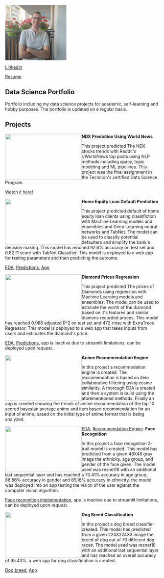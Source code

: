 

<img align="middle" src="Yonatan1.jpg" width="200" height="180"/>


[Linkedin](https://www.linkedin.com/in/yonatan-rabinovich-68a391213/)

<a id="raw-url" href="https://github.com/rabi320/Yonatan-Rabiovich-Portfolio/raw/main/Yonatan%20Rabinovich.pdf">Resume</a>
## Data Science Portfolio
Portfolio including my data science projects for academic, self-learning and hobby purposes.
The portfolio is updated on a regular basis.


## Projects

<img align="left" width="250" height="150" src="https://stockprice.com/wp-content/uploads/2019/09/penny-stocks-news.jpg">**NDX Prediction Using World News**

This project predicted The NDX stocks trends with Reddit's r/WorldNews top posts using NLP methods including spacy, topic modeling and ML pipelines.
This project was the final assignment in the Technion's certified Data Science Program.

[Watch it here!](https://nbviewer.jupyter.org/github/rabi320/Data-Science-Projects/blob/0f6a6f803d09b486ff17073883f509b4bab5f8ca/NDX%20reddit%20Prediction/NASDAQ%20100%20Prediction%20with%20World%20News%20Main.ipynb)


<img align="left" width="250" height="150" src="https://www.mybcu.org/templates/rt_requiem/custom/images/products/page_toppers/home_equity_loan_line_credit_lynchburg_danville_buena_vista_bedford_madison_heights_virginia.png">**Home Equity Loan Default Prediction**

This project predicted default of home equity loan clients using classifiction with Machine Learning models and ensembles and Deep Learning neural networks and TabNet.
The model can be used to classify potential defaulters and simplify the bank's decision making. This model has reached 92.6% accuracy on test set and 0.82 f1 score with TabNet Classifier. This model is deployed to a web app for testing parameters and then predicting the outcome.

[EDA](https://nbviewer.jupyter.org/github/rabi320/Data-Science-Projects/blob/4ed8e9adf1a6c7a811354e1212ef16f12f0216cb/Home%20Equity%20Loan%20Defaut%20Prediction/EDA.ipynb), [Predictions](https://nbviewer.jupyter.org/github/rabi320/Data-Science-Projects/blob/e588d411e5ff96ee2540bd9ee105ea3bbac1876b/Home%20Equity%20Loan%20Defaut%20Prediction/Prediction.ipynb), [App](https://share.streamlit.io/rabi320/homeeqapp/HomeEqApp.py)

<img align="left" width="250" height="150" src="https://www.riotinto.com/-/media/Content/Images/Products/Diamonds/RT-Argyle-Octavia.jpg?rev=f537ac42fa3c44599582327865dab723&w=1920&hash=DCFA2361F3A2F4E24D6292EFA37E6197">**Diamond Prices Regression**

This project predicted The prices of Diamonds using regression with Machine Learning models and ensembles.
The model can be used to estimate the worth of the diamond based on it's features and similar diamons recorded proces. This model has reached 0.986 adjusted R^2 on test set and 472 rmse with ExtraTrees Regressor. This model is deployed to a web app that takes inputs from users and estimates the diamond's price.

[EDA](https://nbviewer.jupyter.org/github/rabi320/Data-Science-Projects/blob/56ce4fa97e22d25f0c7916606390d11af47f0087/DiamondPricesRegression/Diamond_EDA.ipynb), [Predictions](https://nbviewer.jupyter.org/github/rabi320/Data-Science-Projects/blob/56ce4fa97e22d25f0c7916606390d11af47f0087/DiamondPricesRegression/Diamond_Prediction.ipynb), app is inactive due to streamlit limitations, can be deployed upon request.

<img align="left" width="250" height="150" src="https://www.fortressofsolitude.co.za/wp-content/uploads/2019/05/The-15-Most-Powerful-Anime-Characters-Of-All-Time-scaled.jpg">**Anime Recommendation Engine**

In this project a recommedation engine is created.
The reccomendation is based on item collaborative filltering using cosine similarity. A thorough EDA is created and then a system is build using the aforementioned methods.
Finally an app is created showing the trends of anime recommendation of the top 10 scored bayesian average anime and item based recommendation for an input of anime, based on the initial type of anime format that is being analyzed.

[EDA](https://nbviewer.jupyter.org/github/rabi320/Data-Science-Projects/blob/c2a8f60d3b81ee021061347012f1798df3ed2147/Anime%20Recommendation/Anime%20Recommendation%20system%20-%20EDA.ipynb), [Recommendation Engine](https://nbviewer.jupyter.org/github/rabi320/Data-Science-Projects/blob/c2a8f60d3b81ee021061347012f1798df3ed2147/Anime%20Recommendation/Anime%20Recommendation%20System.ipynb).
<img align="left" width="250" height="150" src="https://miro.medium.com/max/1400/1*MNj7uq7HUNGERaYgRRdZfw.jpeg">**Face Recognition**

In this project a face recognition 3-trait model is created.
This model has predicted from a given 48X48 gray image the ethnicity, age group, and gender of the face given.
The model used was resnet18 with an additional last sequential layer and has reached a 70.41% accuracy in age group, 88.86% accuracy in gender and 85.16% accuracy in ethnicity.
the model was deployed into an app testing the vision of the user agianst the computer vision algorithm.

[Face recognition implementation](https://nbviewer.org/github/rabi320/Data-Science-Projects/blob/master/Age%20recognition/3%20traits%20models.ipynb
), app is inactive due to streamlit limitations, can be deployed upon request.

<img align="left" width="250" height="150" src="https://www.google.com/search/static/gs/animal/cover_images/m0bt9lr_cover.png">**Dog Breed Classification**

In this project a dog breed classifier created.
This model has predicted from a given 224X224X3 image the breed of dog out of 70 different dog races.
The model used was resnet18 with an additional last sequential layer and has reached an overall accuracy of 95.43%.
a web app for dog classification is created.

[Dog breed](https://www.kaggle.com/yonatanrabinovich/dog-breed-classification-with-pytorch
), [App](https://share.streamlit.io/rabi320/dogbreed/DogBreed.py)

